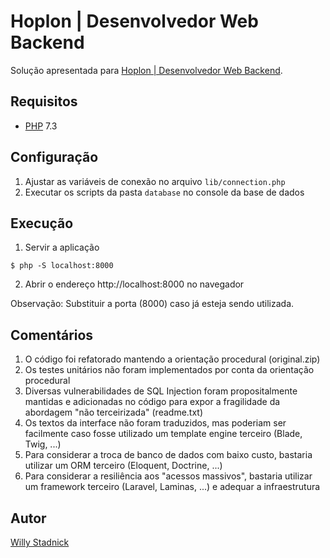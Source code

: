 # Hoplon | Desenvolvedor Web Backend

Solução apresentada para [Hoplon | Desenvolvedor Web Backend](challenge.md).

## Requisitos

- [PHP](https://www.php.net/) 7.3

## Configuração

1. Ajustar as variáveis de conexão no arquivo `lib/connection.php`
1. Executar os scripts da pasta `database` no console da base de dados

## Execução

1. Servir a aplicação

```
$ php -S localhost:8000
```

2. Abrir o endereço http://localhost:8000 no navegador

Observação: Substituir a porta (8000) caso já esteja sendo utilizada.

## Comentários

1. O código foi refatorado mantendo a orientação procedural (original.zip)
1. Os testes unitários não foram implementados por conta da orientação procedural
1. Diversas vulnerabilidades de SQL Injection foram propositalmente mantidas e adicionadas no código para expor a fragilidade da abordagem "não terceirizada" (readme.txt)
1. Os textos da interface não foram traduzidos, mas poderiam ser facilmente caso fosse utilizado um template engine terceiro (Blade, Twig, ...)
1. Para considerar a troca de banco de dados com baixo custo, bastaria utilizar um ORM terceiro (Eloquent, Doctrine, ...)
1. Para considerar a resiliência aos "acessos massivos", bastaria utilizar um framework terceiro (Laravel, Laminas, ...) e adequar a infraestrutura

## Autor

[Willy Stadnick](willy.stadnick@gmail.com)
